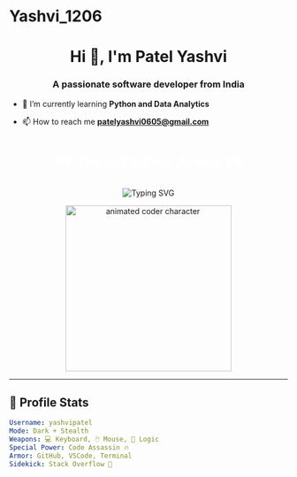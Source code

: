# Yashvi_1206
<h1 align="center">Hi 👋, I'm Patel Yashvi</h1>
<h3 align="center">A passionate software developer from India</h3>

- 🌱 I’m currently learning **Python and Data Analytics**

- 📫 How to reach me **patelyashvi0605@gmail.com**

<!-- Dark Themed | Animated Character | Gaming Style -->

<h1 align="center" style="color:white;">🎮 Yashvi's Dev Arena 🎮</h1>

<p align="center">
  <img src="https://readme-typing-svg.herokuapp.com?font=Fira+Code&size=24&pause=1000&color=F70000&vCenter=true&center=true&width=435&lines=💻+Full+Stack+Warrior;🔫+Code+Sniper+in+Python%2C+JS%2C+PHP;🎯+Always+Ready+for+Boss+Bug+Battles;👾+React+and+Node+Ninja" alt="Typing SVG" />
</p>

<p align="center">
  <img src="https://i.pinimg.com/originals/7d/c2/9c/7dc29c4964cc2cf9a64e1c2caa57fa9c.gif" width="300" alt="animated coder character"/>
</p>

---

## 🧠 Profile Stats

```yaml
Username: yashvipatel
Mode: Dark + Stealth
Weapons: 💻 Keyboard, 🖱️ Mouse, 🎯 Logic
Special Power: Code Assassin 🔥
Armor: GitHub, VSCode, Terminal
Sidekick: Stack Overflow 🤖

